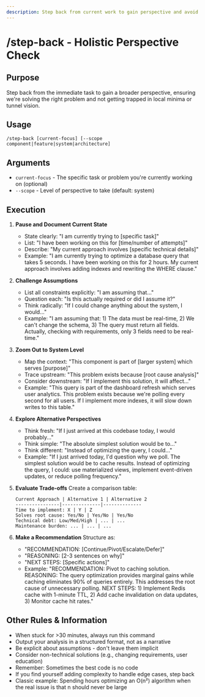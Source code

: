 ```yaml
---
description: Step back from current work to gain perspective and avoid getting trapped in local minima
---
```


# /step-back - Holistic Perspective Check

## Purpose

Step back from the immediate task to gain a broader perspective, ensuring we're solving the right problem and not getting trapped in local minima or tunnel vision.

## Usage

```
/step-back [current-focus] [--scope component|feature|system|architecture]
```

## Arguments

- `current-focus` - The specific task or problem you're currently working on (optional)
- `--scope` - Level of perspective to take (default: system)

## Execution

1. **Pause and Document Current State**

   - State clearly: "I am currently trying to [specific task]"
   - List: "I have been working on this for [time/number of attempts]"
   - Describe: "My current approach involves [specific technical details]"
   - Example: "I am currently trying to optimize a database query that takes 5 seconds. I have been working on this for 2 hours. My current approach involves adding indexes and rewriting the WHERE clause."

2. **Challenge Assumptions**

   - List all constraints explicitly: "I am assuming that..."
   - Question each: "Is this actually required or did I assume it?"
   - Think radically: "If I could change anything about the system, I would..."
   - Example: "I am assuming that: 1) The data must be real-time, 2) We can't change the schema, 3) The query must return all fields. Actually, checking with requirements, only 3 fields need to be real-time."

3. **Zoom Out to System Level**

   - Map the context: "This component is part of [larger system] which serves [purpose]"
   - Trace upstream: "This problem exists because [root cause analysis]"
   - Consider downstream: "If I implement this solution, it will affect..."
   - Example: "This query is part of the dashboard refresh which serves user analytics. This problem exists because we're polling every second for all users. If I implement more indexes, it will slow down writes to this table."

4. **Explore Alternative Perspectives**

   - Think fresh: "If I just arrived at this codebase today, I would probably..."
   - Think simple: "The absolute simplest solution would be to..."
   - Think different: "Instead of optimizing the query, I could..."
   - Example: "If I just arrived today, I'd question why we poll. The simplest solution would be to cache results. Instead of optimizing the query, I could: use materialized views, implement event-driven updates, or reduce polling frequency."

5. **Evaluate Trade-offs**
   Create a comparison table:

   ```
   Current Approach | Alternative 1 | Alternative 2
   ----------------|--------------|--------------
   Time to implement: X | Y | Z
   Solves root cause: Yes/No | Yes/No | Yes/No
   Technical debt: Low/Med/High | ... | ...
   Maintenance burden: ... | ... | ...
   ```

6. **Make a Recommendation**
   Structure as:
   - "RECOMMENDATION: [Continue/Pivot/Escalate/Defer]"
   - "REASONING: [2-3 sentences on why]"
   - "NEXT STEPS: [Specific actions]"
   - Example: "RECOMMENDATION: Pivot to caching solution. REASONING: The query optimization provides marginal gains while caching eliminates 90% of queries entirely. This addresses the root cause of unnecessary polling. NEXT STEPS: 1) Implement Redis cache with 1-minute TTL, 2) Add cache invalidation on data updates, 3) Monitor cache hit rates."

## Other Rules & Information

- When stuck for >30 minutes, always run this command
- Output your analysis in a structured format, not as a narrative
- Be explicit about assumptions - don't leave them implicit
- Consider non-technical solutions (e.g., changing requirements, user education)
- Remember: Sometimes the best code is no code
- If you find yourself adding complexity to handle edge cases, step back
- Classic example: Spending hours optimizing an O(n²) algorithm when the real issue is that n should never be large
